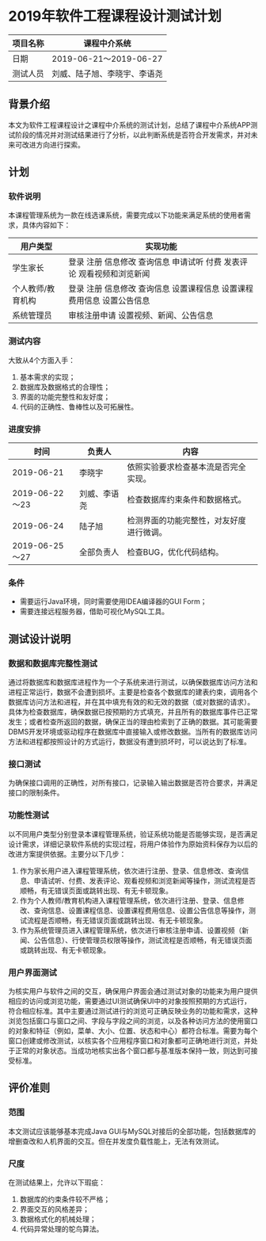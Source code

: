 # 2019年软件工程课程设计测试计划

| 项目名称 | 课程中介系统                 |
| -------- | ---------------------------- |
| 日期     | 2019-06-21～2019-06-27       |
| 测试人员 | 刘威、陆子旭、李晓宇、李语尧 |

## 背景介绍

本文为软件工程课程设计之课程中介系统的测试计划，总结了课程中介系统APP测试阶段的情况并对测试结果进行了分析，以此判断系统是否符合开发需求，并对未来可改进方向进行探索。

## 计划

### 软件说明

本课程管理系统为一款在线选课系统，需要完成以下功能来满足系统的使用者需求，具体内容如下：

| 用户类型          | 实现功能                                                     |
| ----------------- | ------------------------------------------------------------ |
| 学生家长          | 登录 注册 信息修改 查询信息 申请试听 付费 发表评论 观看视频和浏览新闻 |
| 个人教师/教育机构 | 登录 注册 信息修改 查询信息 设置课程信息 设置课程费用信息 设置公告信息 |
| 系统管理员        | 审核注册申请 设置视频、新闻、公告信息                        |

### 测试内容

大致从4个方面入手：

1. 基本需求的实现；
2. 数据库及数据格式的合理性；
3. 界面的功能完整性和友好度；
4. 代码的正确性、鲁棒性以及可拓展性。

### 进度安排

| 时间           | 负责人       | 内容                                     |
| -------------- | ------------ | ---------------------------------------- |
| 2019-06-21     | 李晓宇       | 依照实验要求检查基本流是否完全实现。     |
| 2019-06-22～23 | 刘威、李语尧 | 检查数据库约束条件和数据格式。           |
| 2019-06-24     | 陆子旭       | 检测界面的功能完整性，对友好度进行微调。 |
| 2019-06-25～27 | 全部负责人   | 检查BUG，优化代码结构。                  |

### 条件

* 需要运行Java环境，同时需要使用IDEA编译器的GUI Form；
* 需要连接远程服务器，借助可视化MySQL工具。

## 测试设计说明

### 数据和数据库完整性测试

通过将数据库和数据库进程作为一个子系统来进行测试，以确保数据库访问方法和进程正常运行，数据不会遭到损坏。主要是检查各个数据库的建表约束，调用各个数据库访问方法和进程，并在其中填充有效的和无效的数据（或对数据的请求）。具体为检查数据库，确保数据已按预期的方式填充，并且所有的数据库事件已正常发生；或者检查所返回的数据，确保正当的理由检索到了正确的数据。其可能需要DBMS开发环境或驱动程序在数据库中直接输入或修改数据。当所有的数据库访问方法和进程都按照设计的方式运行，数据没有遭到损坏时，可以说达到了标准。

### 接口测试

为确保接口调用的正确性，对所有接口，记录输入输出数据是否符合要求，并满足接口的限制条件。

### 功能性测试

以不同用户类型分别登录本课程管理系统，验证系统功能是否能够实现，是否满足设计需求，详细记录软件系统的实现过程，将用户体验作为原始资料保存为以后的改进方案提供依据。主要分以下几步：

1. 作为家长用户进入课程管理系统，依次进行注册、登录、信息修改、查询信息、申请试听、付费、发表评论、观看视频和浏览新闻等操作，测试流程是否顺畅，有无错误页面或跳转出现、有无卡顿现象。
2. 作为个人教师/教育机构进入课程管理系统，依次进行注册、登录、信息修改、查询信息、设置课程信息、设置课程费用信息、设置公告信息等操作，测试流程是否顺畅，有无错误页面或跳转出现、有无卡顿现象。
3. 作为系统管理员进入课程管理系统，依次进行审核注册申请、设置视频（新闻、公告信息）、行使管理员权限等操作，测试流程是否顺畅，有无错误页面或跳转出现、有无卡顿现象。

### 用户界面测试

为核实用户与软件之间的交互，确保用户界面会通过测试对象的功能来为用户提供相应的访问或浏览功能，需要通过UI测试确保UI中的对象按照预期的方式运行，符合相应标准。其中主要通过测试进行的浏览可正确反映业务的功能和需求，这种浏览包括窗口与窗口之间、字段与字段之间的浏览，以及各种访问方法的使用窗口的对象和特征（例如，菜单、大小、位置、状态和中心）都符合标准。需要为每个窗口创建或修改测试，以核实各个应用程序窗口和对象都可正确地进行浏览，并处于正常的对象状态。当成功地核实出各个窗口都与基准版本保持一致，则达到可接受标准。

## 评价准则

### 范围

本文测试应该能够基本完成Java GUI与MySQL对接后的全部功能，包括数据库的增删查改和人机界面的交互。但在并发度负载性能上，无法有效测试。

### 尺度

在测试结果上，允许以下瑕疵：

1. 数据库的约束条件较不严格；
2. 界面交互的风格差异；
3. 数据格式化的机械处理；
4. 代码异常处理的鸵鸟算法。